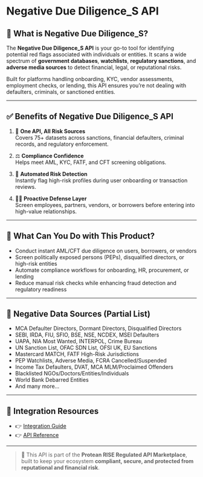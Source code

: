 # Negative Due Diligence_S API

## 📘 What is Negative Due Diligence_S?

The **Negative Due Diligence_S API** is your go-to tool for identifying potential red flags associated with individuals or entities. It scans a wide spectrum of **government databases**, **watchlists**, **regulatory sanctions**, and **adverse media sources** to detect financial, legal, or reputational risks.

Built for platforms handling onboarding, KYC, vendor assessments, employment checks, or lending, this API ensures you’re not dealing with defaulters, criminals, or sanctioned entities.

---

## ✅ Benefits of Negative Due Diligence_S API

1. 🧠 **One API, All Risk Sources**  
   Covers 75+ datasets across sanctions, financial defaulters, criminal records, and regulatory enforcement.

2. ⚖️ **Compliance Confidence**  
   Helps meet AML, KYC, FATF, and CFT screening obligations.

3. 🚩 **Automated Risk Detection**  
   Instantly flag high-risk profiles during user onboarding or transaction reviews.

4. 🕵️‍♂️ **Proactive Defense Layer**  
   Screen employees, partners, vendors, or borrowers before entering into high-value relationships.

---

## 💼 What Can You Do with This Product?

- Conduct instant AML/CFT due diligence on users, borrowers, or vendors  
- Screen politically exposed persons (PEPs), disqualified directors, or high-risk entities  
- Automate compliance workflows for onboarding, HR, procurement, or lending  
- Reduce manual risk checks while enhancing fraud detection and regulatory readiness

---

## 🧾 Negative Data Sources (Partial List)

- MCA Defaulter Directors, Dormant Directors, Disqualified Directors  
- SEBI, IRDA, FIU, SFIO, BSE, NSE, NCDEX, MSEI Defaulters  
- UAPA, NIA Most Wanted, INTERPOL, Crime Bureau  
- UN Sanction List, OFAC SDN List, OFSI UK, EU Sanctions  
- Mastercard MATCH, FATF High-Risk Jurisdictions  
- PEP Watchlists, Adverse Media, FCRA Cancelled/Suspended  
- Income Tax Defaulters, DVAT, MCA MLM/Proclaimed Offenders  
- Blacklisted NGOs/Doctors/Entities/Individuals  
- World Bank Debarred Entities  
- And many more…

---

## 🔗 Integration Resources

- 👉 [Integration Guide](https://docs.risewithprotean.io/157/integration-guide)  
- 👉 [API Reference](https://docs.risewithprotean.io/157/api-reference)

---

> 📌 This API is part of the **Protean RISE Regulated API Marketplace**, built to keep your ecosystem **compliant, secure, and protected from reputational and financial risk**.
